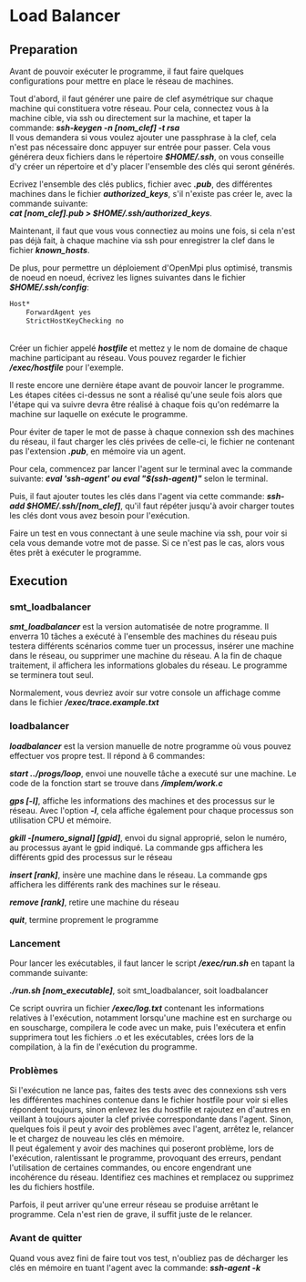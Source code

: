 # Load Balancer

## Preparation

Avant de pouvoir exécuter le programme, il faut faire quelques configurations pour mettre en place le réseau de machines.

Tout d'abord, il faut générer une paire de clef asymétrique sur chaque machine qui constituera votre réseau. Pour cela, connectez vous à la machine cible, via ssh ou directement sur la machine, et taper la commande: ***ssh-keygen -n [nom_clef] -t rsa***\
Il vous demandera si vous voulez ajouter une passphrase à la clef, cela n'est pas nécessaire donc appuyer sur entrée pour passer.
Cela vous générera deux fichiers dans le répertoire ***$HOME/.ssh***, on vous conseille d'y créer un répertoire et d'y placer l'ensemble des clés qui seront générés.

Ecrivez l'ensemble des clés publics, fichier avec ***.pub***, des différentes machines dans le fichier ***authorized_keys***, s'il n'existe pas créer le, avec la commande suivante:\
***cat [nom_clef].pub > $HOME/.ssh/authorized_keys***. 

Maintenant, il faut que vous vous connectiez au moins une fois, si cela n'est pas déjà fait, à chaque machine via ssh pour enregistrer la clef dans le fichier ***known_hosts***.

De plus, pour permettre un déploiement d'OpenMpi plus optimisé, transmis de noeud en noeud, écrivez les lignes suivantes dans le fichier ***$HOME/.ssh/config***:

```bash
Host*
    ForwardAgent yes
    StrictHostKeyChecking no
```
\
Créer un fichier appelé ***hostfile*** et mettez y le nom de domaine de chaque machine participant au réseau. Vous pouvez regarder le fichier ***/exec/hostfile*** pour l'exemple.

Il reste encore une dernière étape avant de pouvoir lancer le programme. Les étapes citées ci-dessus ne sont a réalisé qu'une seule fois alors que l'étape qui va suivre devra être réalisé à chaque fois qu'on redémarre la machine sur laquelle on exécute le programme.

Pour éviter de taper le mot de passe à chaque connexion ssh des machines du réseau, il faut charger les clés privées de celle-ci, le fichier ne contenant pas l'extension ***.pub***, en mémoire via un agent.

Pour cela, commencez par lancer l'agent sur le terminal avec la commande suivante:
***eval 'ssh-agent' ou eval "$(ssh-agent)"*** selon le terminal.

Puis, il faut ajouter toutes les clés dans l'agent via cette commande:
***ssh-add $HOME/.ssh/[nom_clef]***, qu'il faut répéter jusqu'à avoir charger toutes les clés dont vous avez besoin pour l'exécution.

Faire un test en vous connectant à une seule machine via ssh, pour voir si cela vous demande votre mot de passe. Si ce n'est pas le cas, alors vous êtes prêt à exécuter le programme.


## Execution


### smt_loadbalancer

***smt_loadbalancer*** est la version automatisée de notre programme. Il enverra 10 tâches a exécuté à l'ensemble des machines du réseau puis testera différents scénarios comme tuer un processus, insérer une machine dans le réseau, ou supprimer une machine du réseau. A la fin de chaque traitement, il affichera les informations globales du réseau. Le programme se terminera tout seul.

Normalement, vous devriez avoir sur votre console un affichage comme dans le fichier ***/exec/trace.example.txt***


### loadbalancer

***loadbalancer*** est la version manuelle de notre programme où vous pouvez effectuer vos propre test. Il répond à 6 commandes:

***start ../progs/loop***, envoi une nouvelle tâche a executé sur une machine. Le code de la fonction start se trouve dans ***/implem/work.c***

***gps [-l]***,  affiche les informations des machines et des processus sur le réseau. Avec l'option ***-l***, cela affiche également pour chaque processus son utilisation CPU et mémoire.

***gkill -[numero_signal] [gpid]***, envoi du signal approprié, selon le numéro, au processus ayant le gpid indiqué. La commande gps affichera les différents gpid des processus sur le réseau

***insert [rank]***, insère une machine dans le réseau. La commande gps affichera les différents rank des machines sur le réseau.

***remove [rank]***, retire une machine du réseau

***quit***, termine proprement le programme


### Lancement

Pour lancer les exécutables, il faut lancer le script ***/exec/run.sh*** en tapant la commande suivante:

***./run.sh [nom_executable]***, soit smt_loadbalancer, soit loadbalancer

Ce script ouvrira un fichier ***/exec/log.txt*** contenant les informations relatives à l'exécution, notamment lorsqu'une machine est en surcharge ou en souscharge, compilera le code avec un make, puis l'exécutera et enfin supprimera tout les fichiers .o et les exécutables, crées lors de la compilation, à la fin de l'exécution du programme.


### Problèmes

Si l'exécution ne lance pas, faites des tests avec des connexions ssh vers les différentes machines contenue dans le fichier hostfile pour voir si elles répondent toujours, sinon enlevez les du hostfile et rajoutez en d'autres en veillant à toujours ajouter la clef privée correspondante dans l'agent. Sinon, quelques fois il peut y avoir des problèmes avec l'agent, arrêtez le, relancer le et chargez de nouveau les clés en mémoire.\
Il peut également y avoir des machines qui poseront problème, lors de l'exécution, ralentissant le programme, provoquant des erreurs, pendant l'utilisation de certaines commandes, ou encore engendrant une incohérence du réseau. Identifiez ces machines et remplacez ou supprimez les du fichiers hostfile.   

Parfois, il peut arriver qu'une erreur réseau se produise arrêtant le programme. Cela n'est rien de grave, il suffit juste de le relancer.


### Avant de quitter

Quand vous avez fini de faire tout vos test, n'oubliez pas de décharger les clés en mémoire en tuant l'agent avec la commande:
***ssh-agent -k***